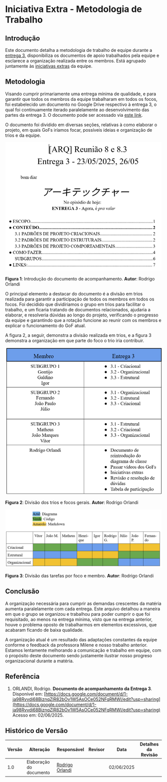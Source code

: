 # Iniciativa Extra - Metodologia de Trabalho

## Introdução 
Este documento detalha a metodologia de trabalho de equipe durante a [entrega 3](/PadroesDeProjeto/3.PadroesDeProjeto.md), disponibiliza os documentos de apoio trabalhados pela equipe e esclarece a organização realizada entre os membros. Está agrupado juntamente às [iniciativas extras](/PadroesDeProjeto/3.5.IniciativasExtras.md) da equipe.

## Metodologia
Visando cumprir primariamente uma entrega mínima de qualidade, e para garantir que todos os membros da equipe trabalharam em todos os focos, foi estabelecido um documento no Google Drive respectivo à entrega 3, o qual foi continuamente iterado paralelamente ao desenvolvimento das partes da entrega 3. O documento pode ser acessado via [este link](https://docs.google.com/document/d/1-ja98Rvvdi68BiznqZlR82bOv1W5AsOCe052NFqRMWI/edit?usp=sharing).

O documento foi dividido em diversas seções, relativas à como elaborar o projeto, em quais GoFs iríamos focar, possíveis ideias e organização de trios e da equipe.

![Sumário Doc.](/Imagens/sumario_doc.png)

**Figura 1**: Introdução do documento de acompanhamento. **Autor**: Rodrigo Orlandi

O principal elemento a destacar do documento é a divisão em trios realizada para garantir a participação de todos os membros em todos os focos. Foi decidido que dividíriamos o grupo em trios para facilitar o trabalho, e um ficaria tratando de documentos relacionados, ajudaria a elaborar, e resolveria dúvidas ao longo do projeto, verificando o progresso da equipe e garantindo que a rotação funcione ao reunir com os membros e explicar o funcionamento do GoF atual. 

A figura 2, a seguir, demonstra a divisão realizada em trios, e a figura 3 demonstra a organização em que parte do foco o trio iria contribuir. 

![Divisão Doc.](/../Imagens/divisao_doc.png)

**Figura 2**: Divisão dos trios e focos gerais. **Autor**: Rodrigo Orlandi

![Divisão 2 Doc.](/../Imagens/divisao2_doc.png)

**Figura 3**: Divisão das tarefas por foco e membro. **Autor**: Rodrigo Orlandi

## Conclusão
A organização necessária para cumprir as demandas crescentes da matéria aumenta paralelamente com cada entrega. Este arquivo detalhou a maneira em que o grupo se organizou e trabalhou para poder cumprir o que foi requisitado, ao menos na entrega mínima, visto que na entrega anterior, houve o problema oposto de trabalharmos em elementos excessivos, que acabaram ficando de baixa qualidade.

A organização atual é um resultado das adaptações constantes da equipe conforme o feedback da professora Milene e nosso trabalho anterior. Estamos lentamente melhorando a comunicação e trabalho em equipe, com o propósito deste documento sendo justamente ilustrar nosso progreso organizacional durante a matéria.

## Referência

1. ORLANDI, Rodrigo. **Documento de acompanhamento da Entrega 3**. Disponível em: [https://docs.google.com/document/d/1-ja98Rvvdi68BiznqZlR82bOv1W5AsOCe052NFqRMWI/edit?usp=sharing](https://docs.google.com/document/d/1-ja98Rvvdi68BiznqZlR82bOv1W5AsOCe052NFqRMWI/edit?usp=sharing) Acesso em: 02/06/2025.

## Histórico de Versão

| Versão | Alteração                  | Responsável     | Revisor | Data       | Detalhes da Revisão |
| -      | -                          | -               | -       | -          | -                   |
| 1.0    | Elaboração do documento | [Rodrigo Orlandi](https://github.com/OrlandiRodrigo)| | 02/06/2025 | |
